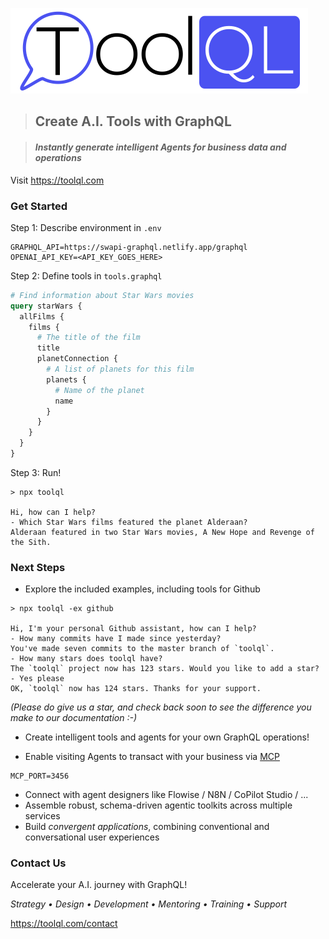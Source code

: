 ![](./res/toolql-logo-close.png)



> ## Create A.I. Tools with GraphQL

> #### *Instantly generate intelligent Agents for business data and operations*

Visit https://toolql.com



### Get Started

Step 1: Describe environment in `.env`

```properties
GRAPHQL_API=https://swapi-graphql.netlify.app/graphql
OPENAI_API_KEY=<API_KEY_GOES_HERE>
```

Step 2: Define tools in `tools.graphql`

```graphql
# Find information about Star Wars movies
query starWars {
  allFilms {
    films {
      # The title of the film
      title
      planetConnection {
        # A list of planets for this film
        planets {
          # Name of the planet
          name
        }
      }
    }
  }
}
```


Step 3: Run!

```
> npx toolql

Hi, how can I help?
- Which Star Wars films featured the planet Alderaan?
Alderaan featured in two Star Wars movies, A New Hope and Revenge of the Sith.
```



### Next Steps

* Explore the included examples, including tools for Github

```
> npx toolql -ex github

Hi, I'm your personal Github assistant, how can I help?
- How many commits have I made since yesterday?
You've made seven commits to the master branch of `toolql`.
- How many stars does toolql have?
The `toolql` project now has 123 stars. Would you like to add a star?
- Yes please
OK, `toolql` now has 124 stars. Thanks for your support.
```

*(Please do give us a star, and check back soon to see the difference you make to our documentation :-)*

* Create intelligent tools and agents for your own GraphQL operations!

* Enable visiting Agents to transact with your business via [MCP](https://docs.anthropic.com/en/docs/agents-and-tools/mcp)

```properties
MCP_PORT=3456
```

* Connect with agent designers like Flowise / N8N / CoPilot Studio / ...
* Assemble robust, schema-driven agentic toolkits across multiple services
* Build *convergent applications*, combining conventional and conversational user experiences



### Contact Us

Accelerate your A.I. journey with GraphQL!

*Strategy • Design • Development • Mentoring • Training • Support*

https://toolql.com/contact

